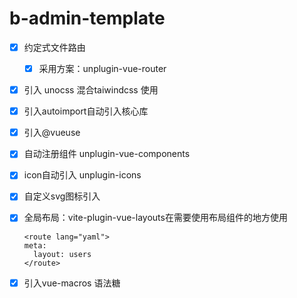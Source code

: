 # b-admin-template

- [x] 约定式文件路由

  - [x] 采用方案：unplugin-vue-router

- [x] 引入 unocss 混合taiwindcss 使用
- [x] 引入autoimport自动引入核心库
- [x] 引入@vueuse
- [x] 自动注册组件 unplugin-vue-components
- [x] icon自动引入 unplugin-icons
- [x] 自定义svg图标引入
- [x] 全局布局：vite-plugin-vue-layouts在需要使用布局组件的地方使用

  ```Vue
  <route lang="yaml">
  meta:
    layout: users
  </route>
  ```

- [x] 引入vue-macros 语法糖
